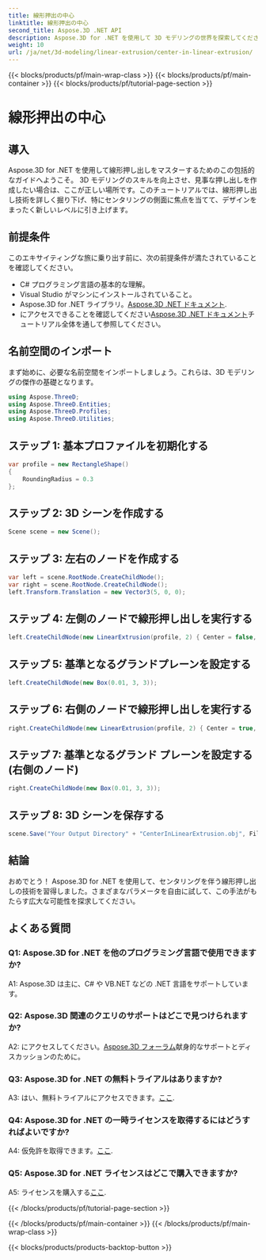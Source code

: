 ```yaml
---
title: 線形押出の中心
linktitle: 線形押出の中心
second_title: Aspose.3D .NET API
description: Aspose.3D for .NET を使用して 3D モデリングの世界を探索してください。直線押し出し技術を中心に据えて、見事なデザインを作成し、創造性を解き放ちます。
weight: 10
url: /ja/net/3d-modeling/linear-extrusion/center-in-linear-extrusion/
---
```


{{< blocks/products/pf/main-wrap-class >}}
{{< blocks/products/pf/main-container >}}
{{< blocks/products/pf/tutorial-page-section >}}

# 線形押出の中心

## 導入

Aspose.3D for .NET を使用して線形押し出しをマスターするためのこの包括的なガイドへようこそ。 3D モデリングのスキルを向上させ、見事な押し出しを作成したい場合は、ここが正しい場所です。このチュートリアルでは、線形押し出し技術を詳しく掘り下げ、特にセンタリングの側面に焦点を当てて、デザインをまったく新しいレベルに引き上げます。

## 前提条件

このエキサイティングな旅に乗り出す前に、次の前提条件が満たされていることを確認してください。

- C# プログラミング言語の基本的な理解。
- Visual Studio がマシンにインストールされていること。
-  Aspose.3D for .NET ライブラリ。[Aspose.3D .NET ドキュメント](https://reference.aspose.com/3d/net/).
- にアクセスできることを確認してください[Aspose.3D .NET ドキュメント](https://reference.aspose.com/3d/net/)チュートリアル全体を通して参照してください。

## 名前空間のインポート

まず始めに、必要な名前空間をインポートしましょう。これらは、3D モデリングの傑作の基礎となります。

```csharp
using Aspose.ThreeD;
using Aspose.ThreeD.Entities;
using Aspose.ThreeD.Profiles;
using Aspose.ThreeD.Utilities;
```

## ステップ 1: 基本プロファイルを初期化する

```csharp
var profile = new RectangleShape()
{
    RoundingRadius = 0.3
};
```

## ステップ 2: 3D シーンを作成する

```csharp
Scene scene = new Scene();
```

## ステップ 3: 左右のノードを作成する

```csharp
var left = scene.RootNode.CreateChildNode();
var right = scene.RootNode.CreateChildNode();
left.Transform.Translation = new Vector3(5, 0, 0);
```

## ステップ 4: 左側のノードで線形押し出しを実行する

```csharp
left.CreateChildNode(new LinearExtrusion(profile, 2) { Center = false, Slices = 3 });
```

## ステップ 5: 基準となるグランドプレーンを設定する

```csharp
left.CreateChildNode(new Box(0.01, 3, 3));
```

## ステップ 6: 右側のノードで線形押し出しを実行する

```csharp
right.CreateChildNode(new LinearExtrusion(profile, 2) { Center = true, Slices = 3 });
```

## ステップ 7: 基準となるグランド プレーンを設定する (右側のノード)

```csharp
right.CreateChildNode(new Box(0.01, 3, 3));
```

## ステップ 8: 3D シーンを保存する

```csharp
scene.Save("Your Output Directory" + "CenterInLinearExtrusion.obj", FileFormat.WavefrontOBJ);
```

## 結論

おめでとう！ Aspose.3D for .NET を使用して、センタリングを伴う線形押し出しの技術を習得しました。さまざまなパラメータを自由に試して、この手法がもたらす広大な可能性を探求してください。

## よくある質問

### Q1: Aspose.3D for .NET を他のプログラミング言語で使用できますか?

A1: Aspose.3D は主に、C# や VB.NET などの .NET 言語をサポートしています。

### Q2: Aspose.3D 関連のクエリのサポートはどこで見つけられますか?

 A2: にアクセスしてください。[Aspose.3D フォーラム](https://forum.aspose.com/c/3d/18)献身的なサポートとディスカッションのために。

### Q3: Aspose.3D for .NET の無料トライアルはありますか?

 A3: はい、無料トライアルにアクセスできます。[ここ](https://releases.aspose.com/).

### Q4: Aspose.3D for .NET の一時ライセンスを取得するにはどうすればよいですか?

 A4: 仮免許を取得できます。[ここ](https://purchase.aspose.com/temporary-license/).

### Q5: Aspose.3D for .NET ライセンスはどこで購入できますか?

 A5: ライセンスを購入する[ここ](https://purchase.aspose.com/buy).

{{< /blocks/products/pf/tutorial-page-section >}}

{{< /blocks/products/pf/main-container >}}
{{< /blocks/products/pf/main-wrap-class >}}

{{< blocks/products/products-backtop-button >}}
